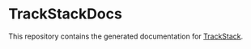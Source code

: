 # TrackStackDocs
This repository contains the generated documentation for [TrackStack](https://github.com/Attractadore/TrackStack).
